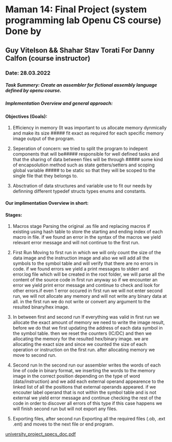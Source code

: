 
# Maman 14: Final Project (system programming lab Openu CS course) Done by 
## Guy Vitelson && Shahar Stav Torati For Danny Calfon (course instructor)
### Date: 28.03.2022

##### Task Summery: Create an assembler for fictional assembly language defined by openu course.
##### Implementation Overview and general approach:

#### Objectives (Goals): ### 
1) Efficiency in memory (It was important to us allocate memory dynmically and make its size ##### fit exact as required for each specific memory image output of the program.

2) Seperation of concern: we tried to split the program to indepent components that will be##### responsible for well defined tasks and that the sharing of data between files will be through ##### some kind of encapsolution method such as state getters/setters and scoping global variable ##### to be static so that they will be scoped to the single file that they belongs to.

3) Absctration of data structures and variable use to fit our needs by definning different typedef structs types enums and constants.

#### Our implimentation Overview in short: 
#### Stages:

1. Macros stage
Parsing the original .as file and replacing macros if existing using hash table to store the starting and ending 
index of each macro in file. if we found an error in the syntax of the macros we yield relevant error message
and will not continue to the first run.

2. First Run
Moving to first run in which we will only count the size of the data image and the instruction image and also
we will add all the symbols to the symbol table and will verify that there are no errors in code. if we found errors we
yield a print messages to stderr and error.log file which will be created in the root folder, we will parse all the content of the source code in first run anyway so if we encounter an error we yield print error message and continue to check and look for other errors.if even 1 error occured in first run we will not enter second run, we will not allocate any memory and will not write any binary data at all. in the first run we do not write or convert any argument to the resulted binary/hex image.
 
3. In between first and second run
If everything was valid in first run we allocate the exact amount of memory we need to write the image result, before
we do that we first updating the address of each data symbol in the symbol table. then we reset the counters (IC/DC) and 
then we allocating the memory for the resulted hex/binary image. we are allocating the exact size and since we counted the size of each operation or instruction on the first run. after allocating memory we move to second run.

4. Second run
In the second run our assembler writes the words of each line of code in binary format, we inserting the words to
the memory image in the correct position depending on the type of word (data/instruction) and we add each external
operand appearence to the linked list of all the positions that external operands appeared. if we encouter label
operand that is not within the symbol table and is not external we yield error message and continue checking the
rest of the code in order to discover all errors of this type if this case happens we will finish second run but
will not export any files.

 5. Exporting files, after second run
 Exporting all the required files (.ob, .ext .ent) and moves to the next file or end program.

 

[university_project_specs_doc.pdf](https://github.com/v1t3ls0n/assembler-openu-project/files/8794964/university_project_specs_doc.pdf)





